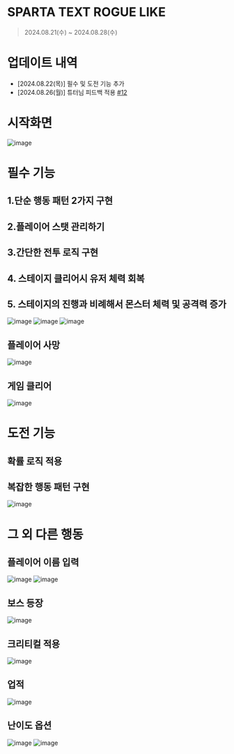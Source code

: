 # SPARTA TEXT ROGUE LIKE 
> 2024.08.21(수) ~ 2024.08.28(수)

# 업데이트 내역
- [2024.08.22(목)] 필수 및 도전 기능 추가
- [2024.08.26(월)] 튜터님 피드백 적용 [#12](https://github.com/devbong92/sparta_text_rogue/issues/12)

# 시작화면
![image](https://github.com/user-attachments/assets/ba2dfa24-96f0-4efc-a6cc-e36e271c5017)

# 필수 기능 

## 1.단순 행동 패턴 2가지 구현 
## 2.플레이어 스탯 관리하기 
## 3.간단한 전투 로직 구현 
## 4. 스테이지 클리어시 유저 체력 회복 
## 5. 스테이지의 진행과 비례해서 몬스터 체력 및 공격력 증가

![image](https://github.com/user-attachments/assets/ee501b0f-515c-47a0-8e97-064458e0bf26)
![image](https://github.com/user-attachments/assets/a4ac941e-bded-4292-be08-ad93ef999494)
![image](https://github.com/user-attachments/assets/469983e9-0454-425e-809d-721ca6e3690d)

## 플레이어 사망
![image](https://github.com/user-attachments/assets/ea5c6ebc-c659-4829-8a1b-4fd017ad315d)

## 게임 클리어
![image](https://github.com/user-attachments/assets/dfa81eba-9fb5-47eb-b526-6c25e759fb4d)


# 도전 기능 
## 확률 로직 적용
## 복잡한 행동 패턴 구현
![image](https://github.com/user-attachments/assets/6c427702-60f0-4d51-a2aa-855226abb2ba)



# 그 외 다른 행동
## 플레이어 이름 입력 
![image](https://github.com/user-attachments/assets/4ced81d2-067e-44f9-b8f7-3208e85623c3)
![image](https://github.com/user-attachments/assets/f454a36e-fe23-4713-a21e-6f9da9aa401a)

## 보스 등장
![image](https://github.com/user-attachments/assets/985de252-fb42-4beb-8681-687babe3ee28)

## 크리티컬 적용
![image](https://github.com/user-attachments/assets/b01f86ec-7b24-4663-9ba0-c80dd201d8f7)

## 업적
![image](https://github.com/user-attachments/assets/03071a72-7fea-4cb0-8f30-26be16291130)

## 난이도 옵션
![image](https://github.com/user-attachments/assets/59f2a2dd-79c8-4138-a97c-2fc6f3e824c1)
![image](https://github.com/user-attachments/assets/8186cd45-ad9e-4118-88da-b5be54526fc6)



